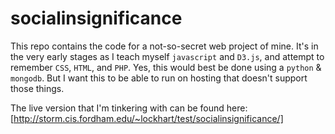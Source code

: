 # socialinsignificance
This repo contains the code for a not-so-secret web project of mine. It's in the very early stages as I teach myself `javascript` and `D3.js`, and attempt to remember `CSS`, `HTML`, and `PHP`. Yes, this would best be done using a `python` & `mongodb`. But I want this to be able to run on hosting that doesn't support those things. 

The live version that I'm tinkering with can be found here: [http://storm.cis.fordham.edu/~lockhart/test/socialinsignificance/]
